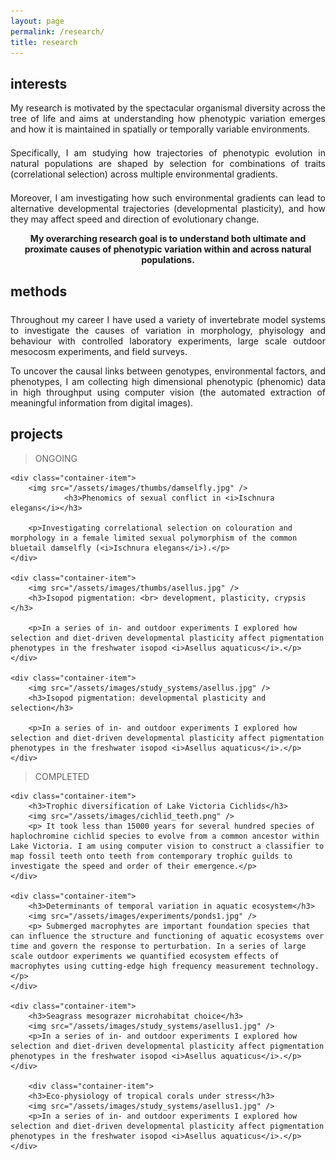 ```yaml
---
layout: page
permalink: /research/
title: research
---
```


## interests
<p style="padding-bottom:0px; text-align: justify"> 
My research is motivated by the spectacular organismal diversity across the tree of life and aims at understanding how phenotypic variation emerges and how it is maintained in spatially or temporally variable environments. 
</p>
<p style="padding-bottom:0px; text-align: justify; padding-top:7px"> 
Specifically, I am studying how trajectories of phenotypic evolution in natural populations are shaped by selection for combinations of traits (correlational selection) across multiple environmental gradients.
</p>
<p style="padding-bottom:0px; text-align: justify; padding-top:7px">
Moreover, I am investigating how such environmental gradients can lead to alternative developmental trajectories (developmental plasticity), and how they may affect speed and direction of evolutionary change.
</p>
<p style="padding-bottom:0px; text-align: center; font-weight: bold;">
My overarching research goal is to understand both ultimate and proximate causes of phenotypic variation within and across natural populations.
</p>

## methods
<p style="padding-bottom:0px; text-align: justify; padding-top:7px"> 
Throughout my career I have used a variety of invertebrate model systems to investigate the causes of variation in morphology, phyisology and behaviour with controlled laboratory experiments, large scale outdoor mesocosm experiments, and field surveys. 
</p>
<p style="padding-bottom:0px; text-align: justify"> 
To uncover the causal links between genotypes, environmental factors, and phenotypes, I am collecting high dimensional phenotypic (phenomic) data in high throughput using computer vision (the automated extraction of meaningful information from digital images). 
</p>

## projects

> ONGOING

<div class="container-list">

	<div class="container-item">
		<img src="/assets/images/thumbs/damselfly.jpg" />
				<h3>Phenomics of sexual conflict in <i>Ischnura elegans</i></h3>

		<p>Investigating correlational selection on colouration and morphology in a female limited sexual polymorphism of the common bluetail damselfly (<i>Ischnura elegans</i>).</p>
	</div>
	
	<div class="container-item">
		<img src="/assets/images/thumbs/asellus.jpg" />
		<h3>Isopod pigmentation: <br> development, plasticity, crypsis </h3>

		<p>In a series of in- and outdoor experiments I explored how selection and diet-driven developmental plasticity affect pigmentation phenotypes in the freshwater isopod <i>Asellus aquaticus</i>.</p>
	</div>
	
	<div class="container-item">
		<img src="/assets/images/study_systems/asellus.jpg" />
		<h3>Isopod pigmentation: developmental plasticity and selection</h3>

		<p>In a series of in- and outdoor experiments I explored how selection and diet-driven developmental plasticity affect pigmentation phenotypes in the freshwater isopod <i>Asellus aquaticus</i>.</p>
	</div>
	
</div>

> COMPLETED

<div class="container-list">

	<div class="container-item">
		<h3>Trophic diversification of Lake Victoria Cichlids</h3>
		<img src="/assets/images/cichlid_teeth.png" />
		<p> It took less than 15000 years for several hundred species of haplochromine cichlid species to evolve from a common ancestor within Lake Victoria. I am using computer vision to construct a classifier to map fossil teeth onto teeth from contemporary trophic guilds to investigate the speed and order of their emergence.</p>
	</div>

	<div class="container-item">
		<h3>Determinants of temporal variation in aquatic ecosystem</h3>
		<img src="/assets/images/experiments/ponds1.jpg" />
		<p> Submerged macrophytes are important foundation species that can influence the structure and functioning of aquatic ecosystems over time and govern the response to perturbation. In a series of large scale outdoor experiments we quantified ecosystem effects of macrophytes using cutting-edge high frequency measurement technology.</p>
	</div>
	
	<div class="container-item">
		<h3>Seagrass mesograzer microhabitat choice</h3>
		<img src="/assets/images/study_systems/asellus1.jpg" />
		<p>In a series of in- and outdoor experiments I explored how selection and diet-driven developmental plasticity affect pigmentation phenotypes in the freshwater isopod <i>Asellus aquaticus</i>.</p>
	</div>
	
		<div class="container-item">
		<h3>Eco-physiology of tropical corals under stress</h3>
		<img src="/assets/images/study_systems/asellus1.jpg" />
		<p>In a series of in- and outdoor experiments I explored how selection and diet-driven developmental plasticity affect pigmentation phenotypes in the freshwater isopod <i>Asellus aquaticus</i>.</p>
	</div>
	
	
</div>
